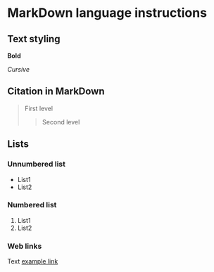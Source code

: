 # MarkDown language instructions

## Text styling


**Bold**

*Cursive*

## Citation in MarkDown
> First level
>> Second level

## Lists
### Unnumbered list
* List1
* List2

### Numbered list
1. List1
2. List2

### Web links

Text [example link](http.example.com "Tooltip")

